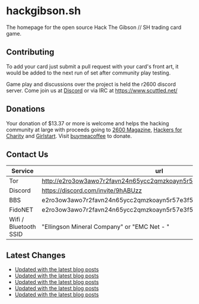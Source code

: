 # hackgibson.sh
The homepage for the open source Hack The Gibson // SH trading card game.


## Contributing

To add your card just submit a pull request with your card's front art, it would be added to the next run of set after community play testing.

Game play and discussions over the project is held the r2600 discord server. Come join us at [Discord](https://discord.com/invite/9hABUzz) or via IRC at https://www.scuttled.net/


## Donations

Your donation of $13.37 or more is welcome and helps the hacking community at large with proceeds going to [2600 Magazine](https://2600.com/), [Hackers for Charity](https://hackersforcharity.org) and [Girlstart](https://girlstart.org).  Visit [buymeacoffee](https://www.buymeacoffee.com/hackgibson.sh) to donate.


## Contact Us

Service | url
-|-
Tor | http://e2ro3ow3awo7r2favn24n65ycc2qmzkoayn5r57e3f56nvjwdcgg32ad.onion
Discord | https://discord.com/invite/9hABUzz
BBS | e2ro3ow3awo7r2favn24n65ycc2qmzkoayn5r57e3f56nvjwdcgg32ad.onion:23
FidoNET | e2ro3ow3awo7r2favn24n65ycc2qmzkoayn5r57e3f56nvjwdcgg32ad.onion:24554
Wifi / Bluetooth SSID | "Ellingson Mineral Company" or "EMC Net - <fidonet address>"

## Latest Changes
<!-- BLOG-POST-LIST:START -->
- [Updated with the latest blog posts](https://github.com/DFW2600/hackgibson.sh/commit/2cb3310d48ed504266a38f8d0763d2b8a7069f1d)
- [Updated with the latest blog posts](https://github.com/DFW2600/hackgibson.sh/commit/1ae8a6b098f0d81852138c0ffef08af8fd832845)
- [Updated with the latest blog posts](https://github.com/DFW2600/hackgibson.sh/commit/8847a41cb295a41e9264c9ab5ae7a8228961c5e3)
- [Updated with the latest blog posts](https://github.com/DFW2600/hackgibson.sh/commit/8db2a64d224d4e092bdca7325adf2072d4f0116f)
- [Updated with the latest blog posts](https://github.com/DFW2600/hackgibson.sh/commit/45abb3e7f618c018d61f2a426cf3869b38b6a8fa)
<!-- BLOG-POST-LIST:END -->
